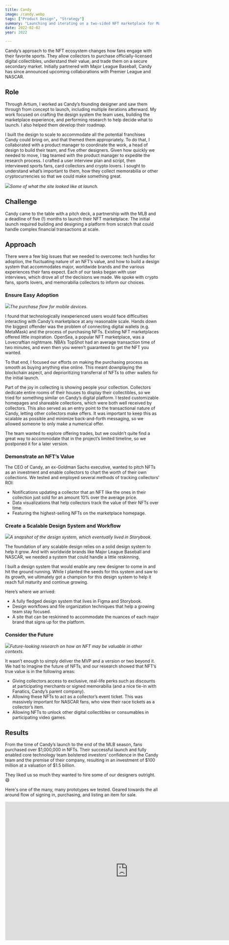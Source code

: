 ```yaml
---
title: Candy
image: /candy.webp
tags: ["Product Design", "Strategy"]
summary: "Launching and iterating on a two-sided NFT marketplace for Major League Baseball."
date: 2022-02-02
year: 2022

---
```


Candy’s approach to the NFT ecosystem changes how fans engage with their favorite sports. They allow collectors to purchase officially-licensed digital collectibles, understand their value, and trade them on a secure secondary market. Initially partnered with Major League Baseball, Candy has since announced upcoming collaborations with Premier League and NASCAR.

## Role
Through Artium, I worked as Candy’s founding designer and saw them through from concept to launch, including multiple iterations afterward. My work focused on crafting the design system the team uses, building the marketplace experience, and performing research to help decide what to launch. I also helped them develop their roadmap.

I built the design to scale to accommodate all the potential franchises Candy could bring on, and that themed them appropriately. To do that, I collaborated with a product manager to coordinate the work, a head of design to build their team, and five other designers. Given how quickly we needed to move, I tag teamed with the product manager to expedite the research process. I crafted a user interview plan and script, then interviewed sports fans, card collectors and crypto lovers. I sought to understand what’s important to them, how they collect memorabilia or other cryptocurrencies so that we could make something great.

![](/candy-desktop.webp)*Some of what the site looked like at launch.*

## Challenge

Candy came to the table with a pitch deck, a partnership with the MLB and a deadline of five (!) months to launch their NFT marketplace. The initial launch required building and designing a platform from scratch that could handle complex financial transactions at scale.

## Approach

There were a few big issues that we needed to overcome: tech hurdles for adoption, the fluctuating nature of an NFT’s value, and how to build a design system that accommodates major, worldwide brands and the various experiences their fans expect. Each of our tasks began with user interviews, which drove all of the decisions we made. We spoke with crypto fans, sports lovers, and memorabilia collectors to inform our choices.

### Ensure Easy Adoption

![](/candy-purchase.webp)*The purchase flow for mobile devices.*

I found that technologically inexperienced users would face difficulties interacting with Candy’s marketplace at any reasonable scale. Hands down the biggest offender was the problem of connecting digital wallets (e.g. MetaMask) and the process of purchasing NFTs. Existing NFT marketplaces offered little inspiration. OpenSea, a popular NFT marketplace, was a Lovecraftian nightmare. NBA’s TopShot had an average transaction time of two minutes, and even then you weren’t guaranteed to get the NFT you wanted.

To that end, I focused our efforts on making the purchasing process as smooth as buying anything else online. This meant downplaying the blockchain aspect, and deprioritizing transferral of NFTs to other wallets for the initial launch.

Part of the joy in collecting is showing people your collection. Collectors dedicate entire rooms of their houses to display their collectibles, so we tried for something similar on Candy’s digital platform. I tested customizable homepages and shareable collections, which were both well received by collectors. This also served as an entry point to the transactional nature of Candy, letting other collectors make offers. It was important to keep this as scalable as possible and minimize back-and-forth messaging, so we allowed someone to only make a numerical offer.

The team wanted to explore offering trades, but we couldn’t quite find a great way to accommodate that in the project’s limited timeline, so we postponed it for a later version.

### Demonstrate an NFT’s Value

The CEO of Candy, an ex-Goldman Sachs executive, wanted to pitch NFTs as an investment and enable collectors to chart the worth of their own collections. We tested and employed several methods of tracking collectors’ ROI:

- Notifications updating a collector that an NFT like the ones in their collection just sold for an amount 10% over the average price.
- Data visualizations that help collectors track the value of their NFTs over time.
- Featuring the highest-selling NFTs on the marketplace homepage.

### Create a Scalable Design System and Workflow

![](/candy-design-system.webp)*A snapshot of the design system, which eventually lived in Storybook.*

The foundation of any scalable design relies on a solid design system to help it grow. And with worldwide brands like Major League Baseball and NASCAR, we needed a system that could handle a little reskinning.

I built a design system that would enable any new designer to come in and hit the ground running. While I planted the seeds for this system and saw to its growth, we ultimately got a champion for this design system to help it reach full maturity and continue growing.

Here’s where we arrived:

- A fully fledged design system that lives in Figma and Storybook.
- Design workflows and file organization techniques that help a growing team stay focused.
- A site that can be reskinned to accommodate the nuances of each major brand that signs up for the platform.

### Consider the Future

![](/candy-future.webp)*Future-looking research on how an NFT may be valuable in other contexts.*

It wasn’t enough to simply deliver the MVP and a version or two beyond it. We had to imagine the future of NFTs, and our research showed that NFT’s true value is in the following areas:

- Giving collectors access to exclusive, real-life perks such as discounts at participating merchants or signed memorabilia (and a nice tie-in with Fanatics, Candy’s parent company).
- Allowing these NFTs to act as a collector’s event ticket. This was massively important for NASCAR fans, who view their race tickets as a collector’s item.
- Allowing NFTs to unlock other digital collectibles or consumables in participating video games.

## Results

From the time of Candy’s launch to the end of the MLB season, fans purchased over $1,000,000 in NFTs. Their successful launch and fully enabled core technology team bolstered investors’ confidence in the Candy team and the premise of their company, resulting in an investment of $100 million at a valuation of $1.5 billion.

They liked us so much they wanted to hire some of our designers outright. 😄

Here's one of the many, many prototypes we tested. Geared towards the all around flow of signing in, purchasing, and listing an item for sale.

<iframe style="border: 1px solid rgba(0, 0, 0, 0.1);" width="800" height="450" src="https://www.figma.com/embed?embed_host=share&url=https%3A%2F%2Fwww.figma.com%2Fproto%2FowYGHh0alLQqHb6HHwD3M2%2FCandy-Experience-(Copy)%3Fpage-id%3D5149%253A119764%26type%3Ddesign%26node-id%3D5149-123185%26viewport%3D951%252C-195%252C0.03%26t%3DF4O5P6SVmY8XhM3c-1%26scaling%3Dscale-down%26starting-point-node-id%3D5149%253A123185%26show-proto-sidebar%3D1%26mode%3Ddesign" allowfullscreen></iframe>